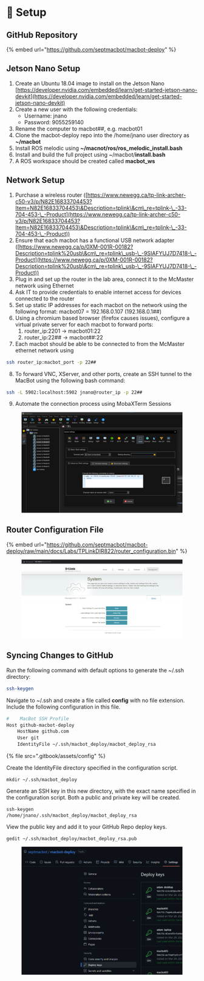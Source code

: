 # 💾 Setup

## GitHub Repository

{% embed url="https://github.com/septmacbot/macbot-deploy" %}

## Jetson Nano Setup

1. Create an Ubuntu 18.04 image to install on the Jetson Nano [https://developer.nvidia.com/embedded/learn/get-started-jetson-nano-devkit](https://developer.nvidia.com/embedded/learn/get-started-jetson-nano-devkit)
2. Create a new user with the following credentials:
   * Username: jnano
   * Password: 9055259140
3. Rename the computer to macbot##, e.g. macbot01
4. Clone the macbot-deploy repo into the /home/jnano user directory as **\~/macbot**
5. Install ROS melodic using **\~/macnot/ros/ros\_melodic\_install.bash**
6. Install and build the full project using \~/macbot/**install.bash**
7. A ROS workspace should be created called **macbot\_ws**



## Network Setup

1. Purchase a wireless router ([https://www.newegg.ca/tp-link-archer-c50-v3/p/N82E16833704453?Item=N82E16833704453\&Description=tplink\&cm\_re=tplink-\_-33-704-453-\_-Product](https://www.newegg.ca/tp-link-archer-c50-v3/p/N82E16833704453?Item=N82E16833704453\&Description=tplink\&cm\_re=tplink-\_-33-704-453-\_-Product))
2. Ensure that each macbot has a functional USB network adapter ([https://www.newegg.ca/p/0XM-001R-00182?Description=tplink%20usb\&cm\_re=tplink\_usb-\_-9SIAFYUJ7D7418-\_-Product](https://www.newegg.ca/p/0XM-001R-00182?Description=tplink%20usb\&cm\_re=tplink\_usb-\_-9SIAFYUJ7D7418-\_-Product))
3. Plug in and set up the router in the lab area, connect it to the McMaster network using Ethernet
4. Ask IT to provide credentials to enable internet access for devices connected to the router
5. Set up static IP addresses for each macbot on the network using the following format: macbot07 = 192.168.0.107 (192.168.0.1##)
6. Using a chromium based browser (firefox causes issues), configure a virtual private server for each macbot to forward ports:
   1. router\_ip:2201 -> macbot01:22
   2. router\_ip:22## -> macbot##:22
7. Each macbot should be able to be connected to from the McMaster ethernet network using&#x20;

```bash
ssh router_ip:macbot_port -p 22##
```

8. To forward VNC, XServer, and other ports, create an SSH tunnel to the MacBot using the following bash command:

```bash
ssh -L 5902:localhost:5902 jnano@router_ip -p 22##
```

9. Automate the connection process using MobaXTerm Sessions

<figure><img src=".gitbook/assets/image (1).png" alt=""><figcaption></figcaption></figure>

## Router Configuration File

{% embed url="https://github.com/septmacbot/macbot-deploy/raw/main/docs/Labs/TPLinkDIR822/router_configuration.bin" %}

<figure><img src=".gitbook/assets/image (3).png" alt=""><figcaption></figcaption></figure>

## Syncing Changes to GitHub

Run the following command with default options to generate the \~/.ssh directory:

```bash
ssh-keygen
```

Navigate to \~/.ssh and create a file called **config** with no file extension. Include the following configuration in this file.

```bash
#    MacBot SSH Profile
Host github-macbot-deploy
    HostName github.com
    User git
    IdentityFile ~/.ssh/macbot_deploy/macbot_deploy_rsa

```

{% file src=".gitbook/assets/config" %}

Create the IdentityFile directory specified in the configuration script.

```
mkdir ~/.ssh/macbot_deploy
```

Generate an SSH key in this new directory, with the exact name specified in the configuration script. Both a public and private key will be created.

```
ssh-keygen
/home/jnano/.ssh/macbot_deploy/macbot_deploy_rsa
```

View the public key and add it to your GitHub Repo deploy keys.

```
gedit ~/.ssh/macbot_deploy/macbot_deploy_rsa.pub
```

<figure><img src=".gitbook/assets/image (4).png" alt=""><figcaption></figcaption></figure>

